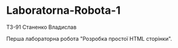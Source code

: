 # Laboratorna-Robota-1

ТЗ-91 Станенко Владислав

Перша лабораторна робота "Розробка простої HTML сторінки".
